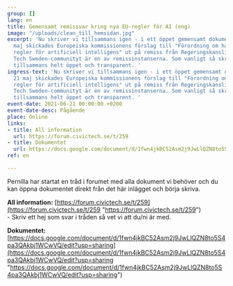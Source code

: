 ```yaml
---
group: []
lang: en
title: Gemensamt remissvar kring nya EU-regler för AI (eng)
image: "/uploads/clean_till_hemsidan.jpg"
excerpt: 'Nu skriver vi tillsammans igen - i ett öppet gemensamt dokument!  Den 21
  maj skickades Europeiska kommissionens förslag till "Förordning om harmoniserade
  regler för artificiell intelligens" ut på remiss från Regeringskansliet, och Civic
  Tech Sweden-communityt är en av remissinstanserna. Som vanligt så skriver vi svaret
  tillsammans helt öppet och transparent. '
ingress-text: 'Nu skriver vi tillsammans igen - i ett öppet gemensamt dokument! Den
  21 maj skickades Europeiska kommissionens förslag till "Förordning om harmoniserade
  regler för artificiell intelligens" ut på remiss från Regeringskansliet, och Civic
  Tech Sweden-communityt är en av remissinstanserna. Som vanligt så skriver vi svaret
  tillsammans helt öppet och transparent. '
event-date: 2021-06-21 00:00:00 +0200
event-date-desc: Pågående
place: Online
links:
- title: All information
  url: https://forum.civictech.se/t/259
- title: Dokumentet
  url: https://docs.google.com/document/d/1fwn4jkBC52Asm2j9JwLlQZN8to5S4pa3QAkbj1WCwVQ/edit?usp=sharing
ref: en

---
```

Pernilla har startat en tråd i forumet med alla dokument vi behöver och du kan öppna dokumentet direkt från det här inlägget och börja skriva.  
  
**All information:** [https://forum.civictech.se/t/259](https://forum.civictech.se/t/259 "https://forum.civictech.se/t/259")  
\- Skriv ett hej som svar i tråden så vet vi att du/ni är med.  
  
**Dokumentet:** [https://docs.google.com/document/d/1fwn4jkBC52Asm2j9JwLlQZN8to5S4pa3QAkbj1WCwVQ/edit?usp=sharing](https://docs.google.com/document/d/1fwn4jkBC52Asm2j9JwLlQZN8to5S4pa3QAkbj1WCwVQ/edit?usp=sharing "https://docs.google.com/document/d/1fwn4jkBC52Asm2j9JwLlQZN8to5S4pa3QAkbj1WCwVQ/edit?usp=sharing")
